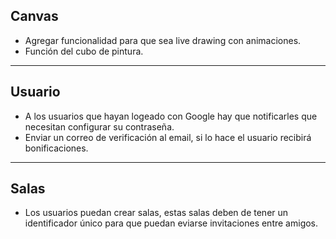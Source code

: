## Canvas

+ Agregar funcionalidad para que sea live drawing con animaciones.
+ Función del cubo de pintura.

---
## Usuario

+ A los usuarios que hayan logeado con Google hay que notificarles que necesitan 
configurar su contraseña.
+ Enviar un correo de verificación al email, si lo hace el usuario recibirá bonificaciones.

---
## Salas

+ Los usuarios puedan crear salas, estas salas deben de tener un identificador único para que 
puedan eviarse invitaciones entre amigos.